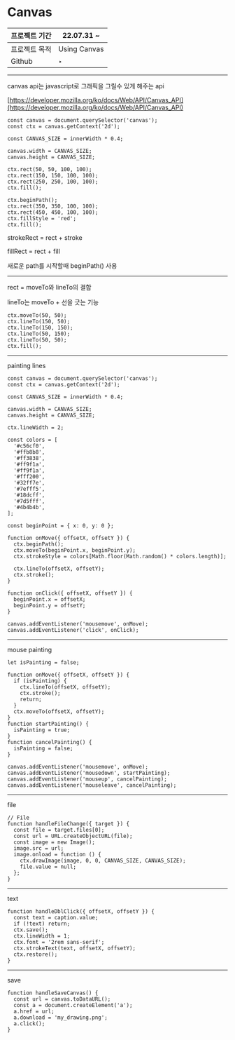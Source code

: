 # Canvas

| 프로젝트 기간 | 22.07.31 ~   |
| ------------- | ------------ |
| 프로젝트 목적 | Using Canvas |
| Github        | ‣            |

---

canvas api는 javascript로 그래픽을 그릴수 있게 해주는 api

[https://developer.mozilla.org/ko/docs/Web/API/Canvas_API](https://developer.mozilla.org/ko/docs/Web/API/Canvas_API)

```tsx
const canvas = document.querySelector('canvas');
const ctx = canvas.getContext('2d');

const CANVAS_SIZE = innerWidth * 0.4;

canvas.width = CANVAS_SIZE;
canvas.height = CANVAS_SIZE;

ctx.rect(50, 50, 100, 100);
ctx.rect(150, 150, 100, 100);
ctx.rect(250, 250, 100, 100);
ctx.fill();

ctx.beginPath();
ctx.rect(350, 350, 100, 100);
ctx.rect(450, 450, 100, 100);
ctx.fillStyle = 'red';
ctx.fill();
```

strokeRect = rect + stroke

fillRect = rect + fill

새로운 path를 시작할때 beginPath() 사용

---

rect = moveTo와 lineTo의 결합

lineTo는 moveTo + 선을 긋는 기능

```tsx
ctx.moveTo(50, 50);
ctx.lineTo(150, 50);
ctx.lineTo(150, 150);
ctx.lineTo(50, 150);
ctx.lineTo(50, 50);
ctx.fill();
```

---

painting lines

```tsx
const canvas = document.querySelector('canvas');
const ctx = canvas.getContext('2d');

const CANVAS_SIZE = innerWidth * 0.4;

canvas.width = CANVAS_SIZE;
canvas.height = CANVAS_SIZE;

ctx.lineWidth = 2;

const colors = [
  '#c56cf0',
  '#ffb8b8',
  '#ff3838',
  '#ff9f1a',
  '#ff9f1a',
  '#fff200',
  '#32ff7e',
  '#7efff5',
  '#18dcff',
  '#7d5fff',
  '#4b4b4b',
];

const beginPoint = { x: 0, y: 0 };

function onMove({ offsetX, offsetY }) {
  ctx.beginPath();
  ctx.moveTo(beginPoint.x, beginPoint.y);
  ctx.strokeStyle = colors[Math.floor(Math.random() * colors.length)];

  ctx.lineTo(offsetX, offsetY);
  ctx.stroke();
}

function onClick({ offsetX, offsetY }) {
  beginPoint.x = offsetX;
  beginPoint.y = offsetY;
}

canvas.addEventListener('mousemove', onMove);
canvas.addEventListener('click', onClick);
```

---

mouse painting

```tsx
let isPainting = false;

function onMove({ offsetX, offsetY }) {
  if (isPainting) {
    ctx.lineTo(offsetX, offsetY);
    ctx.stroke();
    return;
  }
  ctx.moveTo(offsetX, offsetY);
}
function startPainting() {
  isPainting = true;
}
function cancelPainting() {
  isPainting = false;
}

canvas.addEventListener('mousemove', onMove);
canvas.addEventListener('mousedown', startPainting);
canvas.addEventListener('mouseup', cancelPainting);
canvas.addEventListener('mouseleave', cancelPainting);
```

---

file

```tsx
// File
function handleFileChange({ target }) {
  const file = target.files[0];
  const url = URL.createObjectURL(file);
  const image = new Image();
  image.src = url;
  image.onload = function () {
    ctx.drawImage(image, 0, 0, CANVAS_SIZE, CANVAS_SIZE);
    file.value = null;
  };
}
```

---

text

```tsx
function handleDblClick({ offsetX, offsetY }) {
  const text = caption.value;
  if (!text) return;
  ctx.save();
  ctx.lineWidth = 1;
  ctx.font = '2rem sans-serif';
  ctx.strokeText(text, offsetX, offsetY);
  ctx.restore();
}
```

---

save

```tsx
function handleSaveCanvas() {
  const url = canvas.toDataURL();
  const a = document.createElement('a');
  a.href = url;
  a.download = 'my_drawing.png';
  a.click();
}
```
